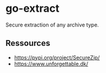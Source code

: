# go-extract
Secure extraction of any archive type.

## Ressources

* https://pypi.org/project/SecureZip/
* https://www.unforgettable.dk/
